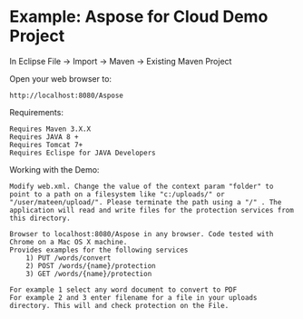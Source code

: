 Example: Aspose for Cloud Demo Project 
======================================

In Eclipse
	File -> Import -> Maven -> Existing Maven Project

Open your web browser to:

    http://localhost:8080/Aspose     

Requirements:

	Requires Maven 3.X.X
	Requires JAVA 8 +
	Requires Tomcat 7+
	Requires Eclispe for JAVA Developers

Working with the Demo:

	Modify web.xml. Change the value of the context param "folder" to point to a path on a filesystem like "c:/uploads/" or "/user/mateen/upload/". Please terminate the path using a "/" . The application will read and write files for the protection services from this directory. 

	Browser to localhost:8080/Aspose in any browser. Code tested with Chrome on a Mac OS X machine.
	Provides examples for the following services
		1) PUT /words/convert
		2) POST /words/{name}/protection
		3) GET /words/{name}/protection

	For example 1 select any word document to convert to PDF
	For example 2 and 3 enter filename for a file in your uploads directory. This will and check protection on the File.